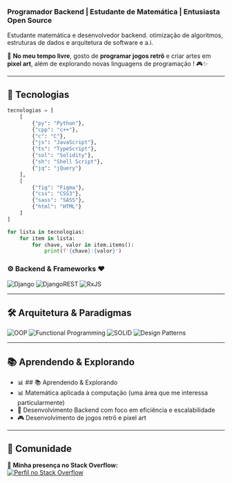 
###  Programador Backend | Estudante de Matemática | Entusiasta Open Source  

Estudante matemática e desenvolvedor  backend. otimização de algoritmos, estruturas de dados e arquitetura de software e a.i.  

📌 **No meu tempo livre**, gosto de **programar jogos retrô** e criar artes em **pixel art**,  além de explorando novas linguagens de programação ! 🎮✨  

---

## 🚀 Tecnologias 
```python
tecnologias = [
    [
        {"py": "Python"},
        {"cpp": "c++"},
        {"c": "C"},
        {"js": "JavaScript"},
        {"ts": "TypeScript"},
        {"sol": "Solidity"},
        {"sh": "Shell Script"},
        {"jq": "jQuery"}
    ],
    [
        {"fig": "Figma"},
        {"css": "CSS3"},
        {"sass": "SASS"},
        {"html": "HTML"}
    ]
]

for lista in tecnologias:
    for item in lista:
        for chave, valor in item.items():
            print(f'{chave}:{valor}')
```

### ⚙️ Backend & Frameworks  ❤️
![Django](https://img.shields.io/badge/Django-092E20?style=for-the-badge&logo=django&logoColor=white)
![DjangoREST](https://img.shields.io/badge/Django%20REST%20Framework-FF1709?style=for-the-badge&logo=django&logoColor=white)
![RxJS](https://img.shields.io/badge/RxJS-B7178C?style=for-the-badge&logo=reactivex&logoColor=white)


---

## 🛠 Arquitetura & Paradigmas  
![OOP](https://img.shields.io/badge/-💠%20OOP-007ACC?style=flat&logo=java&logoColor=white)  ![Functional Programming](https://img.shields.io/badge/-Functional%20Programming-007ACC?style=flat&logo=haskell&logoColor=white)  ![SOLID](https://img.shields.io/badge/-🧩%20SOLID%20Principles-007ACC?style=flat&logoColor=white) ![Design Patterns](https://img.shields.io/badge/-⚙️%20Design%20Patterns-4B0082?style=flat&logoColor=white)


---

## 📚 Aprendendo & Explorando  
- 📊 ## 📚 Aprendendo & Explorando  
- 📊 Matemática aplicada à computação (uma área que me interessa particularmente)  
- 🔧 Desenvolvimento Backend com foco em eficiência e escalabilidade  
- 🎮 Desenvolvimento de jogos retrô e pixel art  

---

## 💬 Comunidade  

📌 **Minha presença no Stack Overflow:**  
[![Perfil no Stack Overflow](https://es.stackoverflow.com/users/flair/329668.png)](https://es.stackoverflow.com/users/329668/cardosource)  


